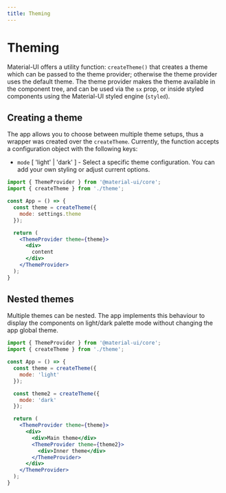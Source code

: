 ```yaml
---
title: Theming
---
```


# Theming

Material-UI offers a utility function: `createTheme()` that creates a theme which can be passed to
the theme provider; otherwise the theme provider uses the default theme. The theme provider makes
the theme available in the component tree, and can be used via the `sx` prop, or inside styled
components using the Material-UI styled engine (`styled`).

## Creating a theme

The app allows you to choose between multiple theme setups, thus a wrapper was created over
the `createTheme`. Currently, the function accepts a configuration object with the following keys:

- `mode` [ 'light' | 'dark' ] - Select a specific theme configuration. You can add your
  own styling or adjust current options.

```jsx
import { ThemeProvider } from '@material-ui/core';
import { createTheme } from './theme';

const App = () => {
  const theme = createTheme({
    mode: settings.theme
  });

  return (
    <ThemeProvider theme={theme}>
      <div>
        content
      </div>
    </ThemeProvider>
  );
}
```

## Nested themes

Multiple themes can be nested. The app implements this behaviour to display the components on
light/dark palette mode without changing the app global theme.

```jsx
import { ThemeProvider } from '@material-ui/core';
import { createTheme } from './theme';

const App = () => {
  const theme = createTheme({
    mode: 'light'
  });

  const theme2 = createTheme({
    mode: 'dark'
  });

  return (
    <ThemeProvider theme={theme}>
      <div>
        <div>Main theme</div>
        <ThemeProvider theme={theme2}>
          <div>Inner theme</div>
        </ThemeProvider>
      </div>
    </ThemeProvider>
  );
}
```

